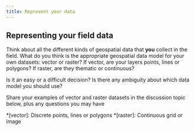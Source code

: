 ```yaml
---
title: Represent your data
---
```


## Representing your field data

Think about all the different kinds of geospatial data that **you** collect in the field.  What do you think is the appropriate geospatial data model for your own datasets: vector or raster?  If vector, are your layers points, lines or polygons?  If raster, are they thematic or continuous?

Is it an easy or a difficult decision?  Is there any ambiguity about which data model you should use?

Share your examples of vector and raster datasets in the discussion topic below, plus any questions you may have

<div id='discourse-comments'></div>

<script type="text/javascript">
  window.DiscourseEmbed = { discourseUrl: 'https://community.verdantlearn.org/', topicId: 491 };

  (function() {
    var d = document.createElement('script'); d.type = 'text/javascript'; d.async = true;
    d.src = window.DiscourseEmbed.discourseUrl + 'javascripts/embed.js';
    (document.getElementsByTagName('head')[0] || document.getElementsByTagName('body')[0]).appendChild(d);
  })();
</script>

*[vector]: Discrete points, lines or polygons
*[raster]: Continuous grid or image